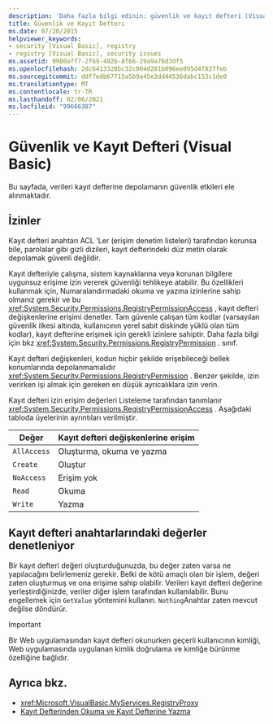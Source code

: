 ```yaml
---
description: 'Daha fazla bilgi edinin: güvenlik ve kayıt defteri (Visual Basic)'
title: Güvenlik ve Kayıt Defteri
ms.date: 07/20/2015
helpviewer_keywords:
- security [Visual Basic], registry
- registry [Visual Basic], security issues
ms.assetid: 9980aff7-2f69-492b-8f66-29a9a76d3df5
ms.openlocfilehash: 2dc6413328bc32c004d281b096ee095d4f827feb
ms.sourcegitcommit: ddf7edb67715a5b9a45e3dd44536dabc153c1de0
ms.translationtype: MT
ms.contentlocale: tr-TR
ms.lasthandoff: 02/06/2021
ms.locfileid: "99666387"
---
```

# <a name="security-and-the-registry-visual-basic"></a>Güvenlik ve Kayıt Defteri (Visual Basic)

Bu sayfada, verileri kayıt defterine depolamanın güvenlik etkileri ele alınmaktadır.  
  
## <a name="permissions"></a>İzinler  

 Kayıt defteri anahtarı ACL 'Ler (erişim denetim listeleri) tarafından korunsa bile, parolalar gibi gizli dizileri, kayıt defterindeki düz metin olarak depolamak güvenli değildir.  
  
 Kayıt defteriyle çalışma, sistem kaynaklarına veya korunan bilgilere uygunsuz erişime izin vererek güvenliği tehlikeye atabilir. Bu özellikleri kullanmak için, Numaralandırmadaki okuma ve yazma izinlerine sahip olmanız gerekir ve bu <xref:System.Security.Permissions.RegistryPermissionAccess> , kayıt defteri değişkenlerine erişimi denetler. Tam güvenle çalışan tüm kodlar (varsayılan güvenlik ilkesi altında, kullanıcının yerel sabit diskinde yüklü olan tüm kodlar), kayıt defterine erişmek için gerekli izinlere sahiptir. Daha fazla bilgi için bkz <xref:System.Security.Permissions.RegistryPermission> . sınıf.  
  
 Kayıt defteri değişkenleri, kodun hiçbir şekilde erişebileceği bellek konumlarında depolanmamalıdır <xref:System.Security.Permissions.RegistryPermission> . Benzer şekilde, izin verirken işi almak için gereken en düşük ayrıcalıklara izin verin.  
  
 Kayıt defteri izin erişim değerleri Listeleme tarafından tanımlanır <xref:System.Security.Permissions.RegistryPermissionAccess> . Aşağıdaki tabloda üyelerinin ayrıntıları verilmiştir.  
  
|Değer|Kayıt defteri değişkenlerine erişim|  
|-----------|----------------------------------|  
|`AllAccess`|Oluşturma, okuma ve yazma|  
|`Create`|Oluştur|  
|`NoAccess`|Erişim yok|  
|`Read`|Okuma|  
|`Write`|Yazma|  
  
## <a name="checking-values-in-registry-keys"></a>Kayıt defteri anahtarlarındaki değerler denetleniyor  

 Bir kayıt defteri değeri oluşturduğunuzda, bu değer zaten varsa ne yapılacağını belirlemeniz gerekir. Belki de kötü amaçlı olan bir işlem, değeri zaten oluşturmuş ve ona erişime sahip olabilir. Verileri kayıt defteri değerine yerleştirdiğinizde, veriler diğer işlem tarafından kullanılabilir. Bunu engellemek için `GetValue` yöntemini kullanın. `Nothing`Anahtar zaten mevcut değilse döndürür.  
  
> [!IMPORTANT]
> Bir Web uygulamasından kayıt defteri okunurken geçerli kullanıcının kimliği, Web uygulamasında uygulanan kimlik doğrulama ve kimliğe bürünme özelliğine bağlıdır.  
  
## <a name="see-also"></a>Ayrıca bkz.

- <xref:Microsoft.VisualBasic.MyServices.RegistryProxy>
- [Kayıt Defterinden Okuma ve Kayıt Defterine Yazma](reading-from-and-writing-to-the-registry.md)
